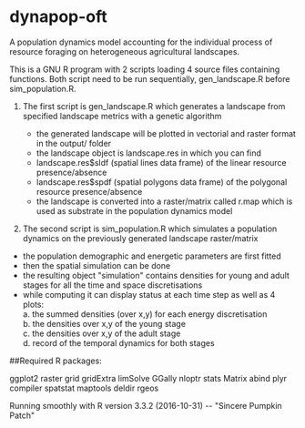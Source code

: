 # dynapop-oft

A population dynamics model accounting for the individual process of resource foraging on heterogeneous agricultural landscapes.

This is a GNU R program with 2 scripts loading 4 source files containing functions. Both script need to be run sequentially, gen_landscape.R before sim_population.R.


1. The first script is gen_landscape.R which generates a landscape from specified landscape metrics with a genetic algorithm  
      * the generated landscape will be plotted in vectorial and raster format in the output/ folder  
      * the landscape object is landscape.res in which you can find  
      * landscape.res$sldf (spatial lines data frame) of the linear resource presence/absence  
      * landscape.res$spdf (spatial polygons data frame) of the polygonal resource presence/absence  
      * the landscape is converted into a raster/matrix called r.map which is used as substrate in the population dynamics model  
      
      
2. The second script is sim_population.R which simulates a population dynamics on the previously generated landscape raster/matrix  
* the population demographic and energetic parameters are first fitted  
* then the spatial simulation can be done  
* the resulting object "simulation" contains densities for young and adult stages for all the time and space discretisations  
* while computing it can display status at each time step as well as 4 plots:  
  a. the summed densities (over x,y) for each energy discretisation  
  b. the densities over x,y of the young stage  
  c. the densities over x,y of the adult stage  
  d. record of the temporal dynamics for both stages
            

##Required R packages:

ggplot2
raster
grid
gridExtra
limSolve
GGally
nloptr
stats
Matrix
abind
plyr
compiler
spatstat
maptools
deldir
rgeos

Running smoothly with R version 3.3.2 (2016-10-31) -- "Sincere Pumpkin Patch"
